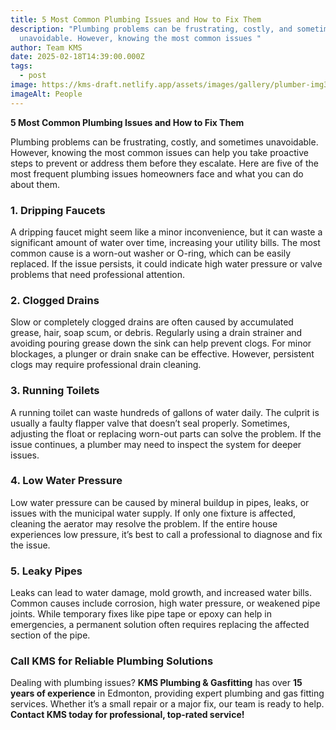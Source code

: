 ```yaml
---
title: 5 Most Common Plumbing Issues and How to Fix Them
description: "Plumbing problems can be frustrating, costly, and sometimes
  unavoidable. However, knowing the most common issues "
author: Team KMS
date: 2025-02-18T14:39:00.000Z
tags:
  - post
image: https://kms-draft.netlify.app/assets/images/gallery/plumber-img3.jpg
imageAlt: People
---
```

**5 Most Common Plumbing Issues and How to Fix Them**

Plumbing problems can be frustrating, costly, and sometimes unavoidable. However, knowing the most common issues can help you take proactive steps to prevent or address them before they escalate. Here are five of the most frequent plumbing issues homeowners face and what you can do about them.

### 1. **Dripping Faucets**

A dripping faucet might seem like a minor inconvenience, but it can waste a significant amount of water over time, increasing your utility bills. The most common cause is a worn-out washer or O-ring, which can be easily replaced. If the issue persists, it could indicate high water pressure or valve problems that need professional attention.

### 2. **Clogged Drains**

Slow or completely clogged drains are often caused by accumulated grease, hair, soap scum, or debris. Regularly using a drain strainer and avoiding pouring grease down the sink can help prevent clogs. For minor blockages, a plunger or drain snake can be effective. However, persistent clogs may require professional drain cleaning.

### 3. **Running Toilets**

A running toilet can waste hundreds of gallons of water daily. The culprit is usually a faulty flapper valve that doesn’t seal properly. Sometimes, adjusting the float or replacing worn-out parts can solve the problem. If the issue continues, a plumber may need to inspect the system for deeper issues.

### 4. **Low Water Pressure**

Low water pressure can be caused by mineral buildup in pipes, leaks, or issues with the municipal water supply. If only one fixture is affected, cleaning the aerator may resolve the problem. If the entire house experiences low pressure, it’s best to call a professional to diagnose and fix the issue.

### 5. **Leaky Pipes**

Leaks can lead to water damage, mold growth, and increased water bills. Common causes include corrosion, high water pressure, or weakened pipe joints. While temporary fixes like pipe tape or epoxy can help in emergencies, a permanent solution often requires replacing the affected section of the pipe.

### Call KMS for Reliable Plumbing Solutions

Dealing with plumbing issues? **KMS Plumbing & Gasfitting** has over **15 years of experience** in Edmonton, providing expert plumbing and gas fitting services. Whether it’s a small repair or a major fix, our team is ready to help. **Contact KMS today for professional, top-rated service!**
